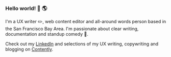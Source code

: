 ### Hello world!  👋 🌎

<!--
**cherylcline/cherylcline** is a ✨ _special_ ✨ repository because its `README.md` (this file) appears on your GitHub profile.
-->

I'm a UX writer ✏️, web content editor and all-around words person based in the San Francisco Bay Area. I'm passionate about clear writing, documentation and standup comedy 🎤. 

Check out my [LinkedIn](https://www.linkedin.com/in/clinecheryl/) and selections of my UX writing, copywriting and blogging on [Contently](https://cherylcline.contently.com/).
